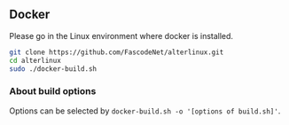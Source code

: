 ## Docker
Please go in the Linux environment where docker is installed.

```bash
git clone https://github.com/FascodeNet/alterlinux.git
cd alterlinux
sudo ./docker-build.sh
```

### About build options
Options can be selected by `docker-build.sh -o '[options of build.sh]'`.
